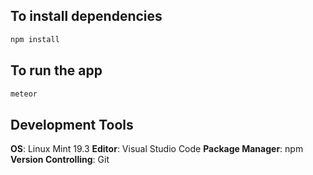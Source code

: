 ## To install dependencies

```javascript
npm install
```

## To run the app

```javascript
meteor
```

## Development Tools

**OS**: Linux Mint 19.3
**Editor**: Visual Studio Code
**Package Manager**: npm
**Version Controlling**: Git
